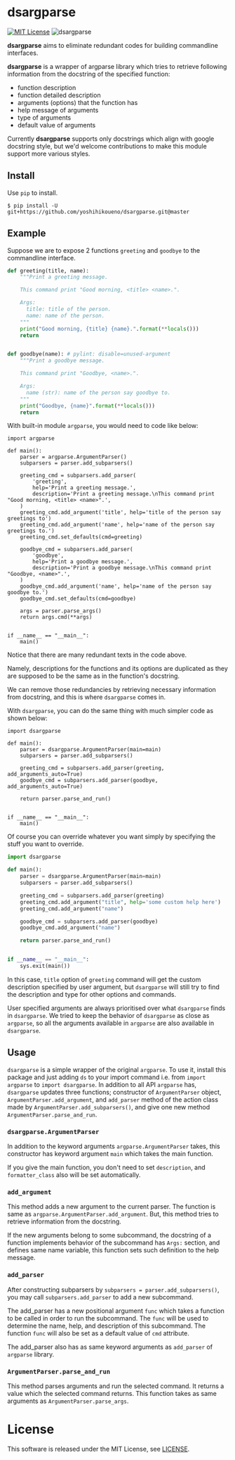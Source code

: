dsargparse
==========
[![MIT License](http://img.shields.io/badge/license-MIT-blue.svg?style=flat)](LICENSE)
![dsargparse](https://jkawamoto.github.io/dsargparse/_static/dsargparse.png)

**dsargparse** aims to eliminate redundant codes for building commandline interfaces.

**dsargparse** is a wrapper of argparse library which tries to retrieve
following information from the docstring of the specified function:

- function description
- function detailed description
- arguments (options) that the function has
- help message of arguments
- type of arguments
- default value of arguments

Currently **dsargparse** supports only docstrings which align with google docstring style,
but we'd welcome contributions to make this module support more various styles.

Install
---------
Use `pip` to install.
```
$ pip install -U git+https://github.com/yoshihikoueno/dsargparse.git@master
```

Example
---------
Suppose we are to expose 2 functions `greeting` and `goodbye` to the commandline interface.

```python
def greeting(title, name):
    """Print a greeting message.

    This command print "Good morning, <title> <name>.".

    Args:
      title: title of the person.
      name: name of the person.
    """
    print("Good morning, {title} {name}.".format(**locals()))
    return


def goodbye(name): # pylint: disable=unused-argument
    """Print a goodbye message.

    This command print "Goodbye, <name>.".

    Args:
      name (str): name of the person say goodbye to.
    """
    print("Goodbye, {name}".format(**locals()))
    return
```

With built-in module `argparse`, you would need to code like below:
```python3
import argparse

def main():
    parser = argparse.ArgumentParser()
    subparsers = parser.add_subparsers()

    greeting_cmd = subparsers.add_parser(
        'greeting',
        help='Print a greeting message.',
        description='Print a greeting message.\nThis command print "Good morning, <title> <name>".',
    )
    greeting_cmd.add_argument('title', help='title of the person say greetings to')
    greeting_cmd.add_argument('name', help='name of the person say greetings to.')
    greeting_cmd.set_defaults(cmd=greeting)

    goodbye_cmd = subparsers.add_parser(
        'goodbye',
        help='Print a goodbye message.',
        description='Print a goodbye message.\nThis command print "Goodbye, <name>".',
    )
    goodbye_cmd.add_argument('name', help='name of the person say goodbye to.')
    goodbye_cmd.set_defaults(cmd=goodbye)

    args = parser.parse_args()
    return args.cmd(**args)


if __name__ == "__main__":
    main()
```
Notice that there are many redundant texts in the code above.

Namely, descriptions for the functions and its options are duplicated as they are
supposed to be the same as in the function's docstring.

We can remove those redundancies by retrieving necessary information from docstring,
and this is where `dsargparse` comes in.

With `dsargparse`, you can do the same thing with much simpler code as shown below:

```python3
import dsargparse

def main():
    parser = dsargparse.ArgumentParser(main=main)
    subparsers = parser.add_subparsers()

    greeting_cmd = subparsers.add_parser(greeting, add_arguments_auto=True)
    goodbye_cmd = subparsers.add_parser(goodbye, add_arguments_auto=True)

    return parser.parse_and_run()


if __name__ == "__main__":
    main()
```

Of course you can override whatever you want simply by specifying the stuff you want to override.
```python
import dsargparse

def main():
    parser = dsargparse.ArgumentParser(main=main)
    subparsers = parser.add_subparsers()

    greeting_cmd = subparsers.add_parser(greeting)
    greeting_cmd.add_argument("title", help='some custom help here')
    greeting_cmd.add_argument("name")

    goodbye_cmd = subparsers.add_parser(goodbye)
    goodbye_cmd.add_argument("name")

    return parser.parse_and_run()


if __name__ == "__main__":
    sys.exit(main())
```
In this case, `title` option of `greeting` command will get the custom description specified by user argument,
but `dsargparse` will still try to find the description and type for other options and commands.

User specified arguments are always prioritised over what `dsargparse` finds in `dsargparse`.
We tried to keep the behavior of `dsargparse` as close as `argparse`, so all the arguments available
in `argparse` are also available in `dsargparse`.

Usage
------
`dsargparse` is a simple wrapper of the original `argparse`. To use it, install
this package and just adding `ds` to your import command i.e. from
`import argparse` to `import dsargparse`. In addition to all API `argparse` has,
`dsargparse` updates three functions; constructor of `ArgumentParser` object,
`ArgumentParser.add_argument`, and `add_parser` method of the action class made
by `ArgumentParser.add_subparsers()`, and give one new method
`ArgumentParser.parse_and_run`.

### `dsargparse.ArgumentParser`
In addition to the keyword arguments `argparse.ArgumentParser` takes,
this constructor has keyword argument `main` which takes the main function.

If you give the main function, you don't need to set `description`, and
`formatter_class` also will be set automatically.

### `add_argument`
This method adds a new argument to the current parser. The function is
same as `argparse.ArgumentParser.add_argument`. But, this method
tries to retrieve information from the docstring.

If the new arguments belong to some subcommand, the docstring
of a function implements behavior of the subcommand has `Args:` section,
and defines same name variable, this function sets such
definition to the help message.

### `add_parser`
After constructing subparsers by `subparsers = parser.add_subparsers()`,
you may call `subparsers.add_parser` to add a new subcommand.

The add_parser has a new positional argument `func` which takes a function
to be called in order to run the subcommand. The `func` will be used
to determine the name, help, and description of this subcommand. The
function `func` will also be set as a default value of `cmd` attribute.

The add_parser also has as same keyword arguments as `add_parser` of `argparse`
library.

### `ArgumentParser.parse_and_run`
This method parses arguments and run the selected command. It returns a value
which the selected command returns. This function takes as same arguments as
`ArgumentParser.parse_args`.


License
=========
This software is released under the MIT License, see [LICENSE](LICENSE).

